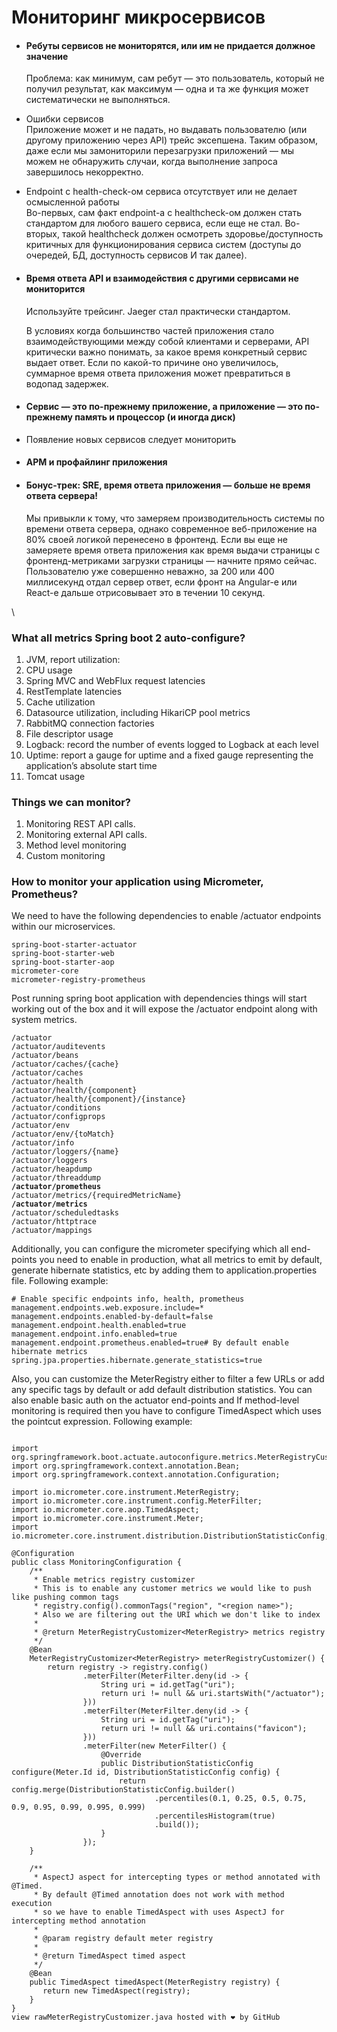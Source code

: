# Мониторинг микросервисов

*   #### Ребуты сервисов не мониторятся, или им не придается должное значение

    Проблема: как минимум, сам ребут — это пользователь, который не получил результат, как максимум — одна и та же функция может систематически не выполняться.
* Ошибки сервисов\
  Приложение может и не падать, но выдавать пользователю (или другому приложению через API) трейс эксепшена. Таким образом, даже если мы замониторили перезагрузки приложений — мы можем не обнаружить случаи, когда выполнение запроса завершилось некорректно.
* Endpoint c health-check-ом сервиса отсутствует или не делает осмысленной работы\
  Во-первых, сам факт endpoint-а с healthcheck-ом должен стать стандартом для любого вашего сервиса, если еще не стал. Во-вторых, такой healthcheck должен осмотреть здоровье/доступность критичных для функционирования сервиса систем (доступы до очередей, БД, доступность сервисов И так далее).
*   #### Время ответа API и взаимодействия с другими сервисами не мониторится

    Используйте трейсинг. Jaeger стал практически стандартом.

    В условиях когда большинство частей приложения стало взаимодействующими между собой клиентами и серверами, API критически важно понимать, за какое время конкретный сервис выдает ответ. Если по какой-то причине оно увеличилось, суммарное время ответа приложения может превратиться в водопад задержек.
* #### Сервис — это по-прежнему приложение, а приложение — это по-прежнему память и процессор (и иногда диск)
* Появление новых сервисов следует мониторить
*   #### APM и профайлинг приложения


*   #### Бонус-трек: SRE, время ответа приложения — больше не время ответа сервера!

    Мы привыкли к тому, что замеряем производительность системы по времени ответа сервера, однако современное веб-приложение на 80% своей логикой перенесено в фронтенд. Если вы еще не замеряете время ответа приложения как время выдачи страницы с фронтенд-метриками загрузки страницы — начните прямо сейчас. Пользователю уже совершенно неважно, за 200 или 400 миллисекунд отдал сервер ответ, если фронт на Angular-е или React-е дальше отрисовывает это в течении 10 секунд.

\\





### What all metrics Spring boot 2 auto-configure? <a href="#9a5c" id="9a5c"></a>

1. JVM, report utilization:
2. CPU usage
3. Spring MVC and WebFlux request latencies
4. RestTemplate latencies
5. Cache utilization
6. Datasource utilization, including HikariCP pool metrics
7. RabbitMQ connection factories
8. File descriptor usage
9. Logback: record the number of events logged to Logback at each level
10. Uptime: report a gauge for uptime and a fixed gauge representing the application’s absolute start time
11. Tomcat usage

### Things we can monitor? <a href="#49c9" id="49c9"></a>

1. Monitoring REST API calls.
2. Monitoring external API calls.
3. Method level monitoring
4. Custom monitoring



### How to monitor your application using Micrometer, Prometheus? <a href="#bbeb" id="bbeb"></a>

We need to have the following dependencies to enable /actuator endpoints within our microservices.

```
spring-boot-starter-actuator
spring-boot-starter-web
spring-boot-starter-aop
micrometer-core
micrometer-registry-prometheus
```



Post running spring boot application with dependencies things will start working out of the box and it will expose the /actuator endpoint along with system metrics.

<pre><code>/actuator
/actuator/auditevents
/actuator/beans
/actuator/caches/{cache}
/actuator/caches
/actuator/health
/actuator/health/{component}
/actuator/health/{component}/{instance}
/actuator/conditions
/actuator/configprops
/actuator/env
/actuator/env/{toMatch}
/actuator/info
/actuator/loggers/{name}
/actuator/loggers
/actuator/heapdump
/actuator/threaddump
<strong>/actuator/prometheus
</strong>/actuator/metrics/{requiredMetricName}
<strong>/actuator/metrics
</strong>/actuator/scheduledtasks
/actuator/httptrace
/actuator/mappings
</code></pre>



Additionally, you can configure the micrometer specifying which all end-points you need to enable in production, what all metrics to emit by default, generate hibernate statistics, etc by adding them to application.properties file. Following example:

```
# Enable specific endpoints info, health, prometheus management.endpoints.web.exposure.include=*
management.endpoints.enabled-by-default=false
management.endpoint.health.enabled=true
management.endpoint.info.enabled=true
management.endpoint.prometheus.enabled=true# By default enable hibernate metrics
spring.jpa.properties.hibernate.generate_statistics=true
```



Also, you can customize the MeterRegistry either to filter a few URLs or add any specific tags by default or add default distribution statistics. You can also enable basic auth on the actuator end-points and If method-level monitoring is required then you have to configure TimedAspect which uses the pointcut expression. Following example:

```

import org.springframework.boot.actuate.autoconfigure.metrics.MeterRegistryCustomizer;
import org.springframework.context.annotation.Bean;
import org.springframework.context.annotation.Configuration;

import io.micrometer.core.instrument.MeterRegistry;
import io.micrometer.core.instrument.config.MeterFilter;
import io.micrometer.core.aop.TimedAspect;
import io.micrometer.core.instrument.Meter;
import io.micrometer.core.instrument.distribution.DistributionStatisticConfig;

@Configuration
public class MonitoringConfiguration {
	/**
	 * Enable metrics registry customizer 
	 * This is to enable any customer metrics we would like to push like pushing common tags
	 * registry.config().commonTags("region", "<region name>");
	 * Also we are filtering out the URI which we don't like to index
	 * 
	 * @return MeterRegistryCustomizer<MeterRegistry> metrics registry
	 */
	@Bean
    MeterRegistryCustomizer<MeterRegistry> meterRegistryCustomizer() {
        return registry -> registry.config()
                .meterFilter(MeterFilter.deny(id -> {
                    String uri = id.getTag("uri");
                    return uri != null && uri.startsWith("/actuator");
                }))
                .meterFilter(MeterFilter.deny(id -> {
                    String uri = id.getTag("uri");
                    return uri != null && uri.contains("favicon");
                }))
                .meterFilter(new MeterFilter() {
                    @Override
                    public DistributionStatisticConfig configure(Meter.Id id, DistributionStatisticConfig config) {
                        return config.merge(DistributionStatisticConfig.builder()
                        		.percentiles(0.1, 0.25, 0.5, 0.75, 0.9, 0.95, 0.99, 0.995, 0.999)
                                .percentilesHistogram(true)
                                .build());
                    }
                });
    }
	
	/**
     * AspectJ aspect for intercepting types or method annotated with @Timed.
     * By default @Timed annotation does not work with method execution 
     * so we have to enable TimedAspect with uses AspectJ for intercepting method annotation
     * 
     * @param registry default meter registry
     * 
     * @return TimedAspect timed aspect
     */
    @Bean
    public TimedAspect timedAspect(MeterRegistry registry) {
       return new TimedAspect(registry);
    }
}
view rawMeterRegistryCustomizer.java hosted with ❤ by GitHub
```

